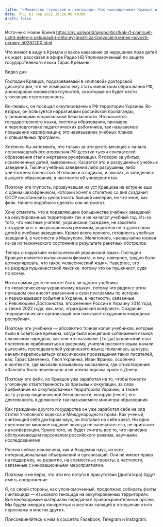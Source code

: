 ```yaml
---
title: "«Множество глупостей и лингвоцид». Как «шизофреники» Кравцов и Путин решили учить детей на оккупированных территориях — языковой омбудсмен"
date: Thu, 01 Sep 2022 19:26:00 +0300
draft: false
---
```

Источник: Новое Время https://nv.ua/world/geopolitics/kak-rf-planiruet-uchit-detey-v-okkupacii-i-chto-ey-grozit-za-lingvocid-kremen-novosti-ukrainy-50267200.html


Что имеют в виду в Кремле и какое наказание за нарушение прав детей их ждет, рассказал в эфире Радио НВ Уполномоченный по защите государственного языка Тарас Креминь.

 Видео дня   

Господин Кравцов, подозреваемый в «липовой» докторской диссертации, что не помешало ему стать министром образования РФ, анонсировал множество глупостей, за которые он будет нести уголовную ответственность.

Во-первых, он посещал оккупированные РФ территории Украины. Во-вторых, он пользуется нарративами российской пропаганды, угрожающими национальной безопасности. Это касается государственного языка, системы образования, призывов к переподготовке педагогических работников, так называемое повышение квалификации; это навязывание учебных планов и специальных программ.

Хотелось бы напомнить, что только за эти шесть месяцев с начала полномасштабного вторжения РФ десятки тысяч соискателей образования стали жертвами русификации. Я говорю за убитых, искалеченных детей, вывезенных. Касается это и разрушенных учебных заведений. Тысячи учебных заведений либо разрушены, либо уничтожены полностью. Я говорю и о садиках, и школах, и заведениях высшего образования, в частности об университетах.

Поэтому эта глупость, прозвучавшая из уст Кравцова на встрече еще с одним шизофреником, который хочет к столетию со дня создания СССР восстановить целостность бывшей империи, не что иное, как фейк. Ничего подобного сделать они не смогут.

Хочу отметить, что в подавляющем большинстве учебных заведений на оккупированных территориях так и не начался учебный год. Из-за того, что местные учителя, украинские граждане, не захотели сотрудничать с оккупационным режимом, родители не отдали своих детей в учебные заведения. Кроме всего прочего, готовность учебных заведений, в частности в Мариуполе, Мелитополе, чрезвычайно низкая из-за их технического состояния в результате ракетных обстрелов.

Теперь о нарративе «классический украинский язык». Господин Кравцов является выпускником физмата, и ему, наверное, трудно было артикулировать, что такое «классический язык». Наверное, это из разряда пушкинистской лексики, потому что он пушкинист, судя по всему.

Но на самом деле не может быть ни одного учебника по «классическому украинскому языку», потому что рядом с этим призывом они вносят изменения в свои программы по истории и пересказывают события в Украине, в частности, связанные с Революцией Достоинства, вторжением России в Украину 2014 года, а также 2022 года, как, мол, «гражданский конфликт». Создание террористических организаций они называют созданием «народных республик».

Поэтому эти учебники — абсолютно точная копия учебников, которые были в советские времена, когда была концепция «сближения языков славянских народов», как они это называли. [Тогда] украинский стал постепенно приближаться к русскому, учителя русского языка начали вытеснять преподавателей украинского языка; появлялась цензура, начали переписываться классические произведения таких писателей, как: Тарас Шевченко, Леся Украинка, Иван Франко, особенно в контексте, где москали назывались москалями, где стихотворение «Заповіт» было переписано и не «текла ворожа кров» в Днепр.

Поэтому это фейк, но Кравцов уже заработал на то, чтобы понести уголовную ответственность за призывы к оккупации, за свое пребывание на оккупированных территориях Украины, а также за ту угрозу национальной безопасности, которую [несет] его деятельность в должности так называемого министра образования.

Как гражданин другого государства он уже заработал себе на ряд статей Уголовного кодекса и Международного права. Как ученый, считающий себя доктором наук, он поставил на себе крест. Ни одно престижное мировое издание никогда не напечатает его, не пригласит на конференции. Кроме того, не будет считать все то, что написано обслуживающим персоналом российского режима, научными исследованиями.

Россия сейчас исключена, как и Академия наук, из всех интернациональных объединений и организаций. Они не имеют права на поддержку, на развитие, на совместные проекты, в частности, связанные с инновационными мероприятиями.

Поэтому я не верю, что эти его потуги в присутствии [диктатора] будут иметь продолжение.

Я, со своей стороны, как уполномоченный, продолжаю собирать факты лингвоцида — языкового геноцида на оккупированных территориях. Все необходимые материалы переданы в правоохранительные органы. Мы будем ожидать конкретных и жестких санкций в отношении этого персонажа и многих других.

Присоединяйтесь к нам в соцсетях Facebook, Telegram и Instagram.
